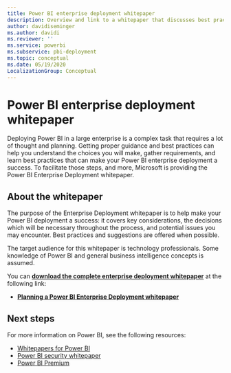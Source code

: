 ```yaml
---
title: Power BI enterprise deployment whitepaper
description: Overview and link to a whitepaper that discusses best practices for Power BI deployments in the enterprise
author: davidiseminger
ms.author: davidi
ms.reviewer: ''
ms.service: powerbi
ms.subservice: pbi-deployment
ms.topic: conceptual
ms.date: 05/19/2020
LocalizationGroup: Conceptual
---
```


# Power BI enterprise deployment whitepaper

Deploying Power BI in a large enterprise is a complex task that requires a lot of thought and planning. Getting proper guidance and best practices can help you understand the choices you will make, gather requirements, and learn best practices that can make your Power BI enterprise deployment a success. To facilitate those steps, and more, Microsoft is providing the Power BI Enterprise Deployment whitepaper.

## About the whitepaper
The purpose of the Enterprise Deployment whitepaper is to help make your Power BI deployment a success: it covers key considerations, the decisions which will be necessary throughout the process, and potential issues you may encounter. Best practices and suggestions are offered when possible.

The target audience for this whitepaper is technology professionals. Some knowledge of Power BI and general business intelligence concepts is assumed.

You can [**download the complete enterprise deployment whitepaper**](https://aka.ms/PBIEnterpriseDeploymentWP) at the following link: 

* [**Planning a Power BI Enterprise Deployment whitepaper**](https://aka.ms/PBIEnterpriseDeploymentWP)

## Next steps

For more information on Power BI, see the following resources:

- [Whitepapers for Power BI](whitepapers.md)
- [Power BI security whitepaper](whitepaper-powerbi-security.md)
- [Power BI Premium](https://aka.ms/pbipremiumwhitepaper)

